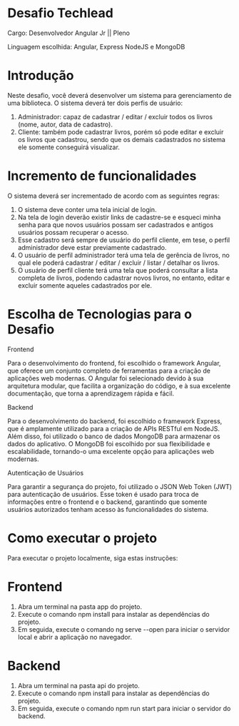 # Desafio Techlead

Cargo: Desenvolvedor Angular Jr || Pleno

Linguagem escolhida: Angular, Express NodeJS e MongoDB

# Introdução

Neste desafio, você deverá desenvolver um sistema para gerenciamento de uma biblioteca. O sistema deverá ter dois perfis de usuário:

1. Administrador: capaz de cadastrar / editar / excluir todos os livros (nome, autor, data de cadastro).
2. Cliente: também pode cadastrar livros, porém só pode editar e excluir os livros que cadastrou, sendo que os demais cadastrados no sistema ele somente conseguirá visualizar.

# Incremento de funcionalidades

O sistema deverá ser incrementado de acordo com as seguintes regras:

1. O sistema deve conter uma tela inicial de login.
2. Na tela de login deverão existir links de cadastre-se e esqueci minha senha para que novos usuários possam ser cadastrados e antigos usuários possam recuperar o acesso.
3. Esse cadastro será sempre de usuário do perfil cliente, em tese, o perfil administrador deve estar previamente cadastrado.
4. O usuário de perfil administrador terá uma tela de gerência de livros, no qual ele poderá cadastrar / editar / excluir / listar / detalhar os livros.
5. O usuário de perfil cliente terá uma tela que poderá consultar a lista completa de livros, podendo cadastrar novos livros, no entanto, editar e excluir somente aqueles cadastrados por ele.

# Escolha de Tecnologias para o Desafio

Frontend

Para o desenvolvimento do frontend, foi escolhido o framework Angular, que oferece um conjunto completo de ferramentas para a criação de aplicações web modernas. O Angular foi selecionado devido à sua arquitetura modular, que facilita a organização do código, e à sua excelente documentação, que torna a aprendizagem rápida e fácil.

Backend

Para o desenvolvimento do backend, foi escolhido o framework Express, que é amplamente utilizado para a criação de APIs RESTful em NodeJS. Além disso, foi utilizado o banco de dados MongoDB para armazenar os dados do aplicativo. O MongoDB foi escolhido por sua flexibilidade e escalabilidade, tornando-o uma excelente opção para aplicações web modernas.

Autenticação de Usuários

Para garantir a segurança do projeto, foi utilizado o JSON Web Token (JWT) para autenticação de usuários. Esse token é usado para troca de informações entre o frontend e o backend, garantindo que somente usuários autorizados tenham acesso às funcionalidades do sistema.

# Como executar o projeto
Para executar o projeto localmente, siga estas instruções:

# Frontend
1. Abra um terminal na pasta app do projeto.
2. Execute o comando npm install para instalar as dependências do projeto.
3. Em seguida, execute o comando ng serve --open para iniciar o servidor local e abrir a aplicação no navegador.

# Backend
1. Abra um terminal na pasta api do projeto.
2. Execute o comando npm install para instalar as dependências do projeto.
3. Em seguida, execute o comando npm run start para iniciar o servidor do backend.
